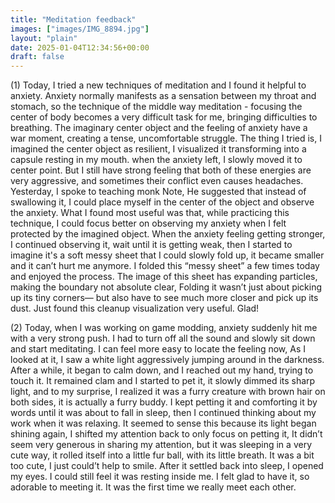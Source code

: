 ```yaml
---
title: "Meditation feedback"
images: ["images/IMG_8894.jpg"]
layout: "plain"
date: 2025-01-04T12:34:56+00:00
draft: false
---
```

(1)
Today, I tried a new techniques of meditation and I found it helpful to anxiety. Anxiety normally manifests as a sensation between my throat and stomach, so the technique of the middle way meditation - focusing the center of body becomes a very difficult task for me, bringing difficulties to breathing. The imaginary center object and the feeling of anxiety have a war moment, creating a tense, uncomfortable struggle. The thing I tried is, I imagined the center object as resilient, I visualized it transforming into a capsule resting in my mouth. when the anxiety left, I slowly moved it to center point. But I still have strong feeling that both of these energies are very aggressive, and sometimes their conflict even causes headaches.
Yesterday, I spoke to teaching monk Note, He suggested that instead of swallowing it, I could place myself in the center of the object and observe the anxiety.
What I found most useful was that, while practicing this technique, I could focus better on observing my anxiety when I felt protected by the imagined object. When the anxiety feeling getting stronger, I continued observing it, wait until it is getting weak, then I started to imagine it's a soft messy sheet that I could  slowly fold up, it became smaller and it can’t hurt me anymore. 
I folded this “messy sheet” a few times today and enjoyed the process. The image of this sheet has expanding particles, making the boundary not absolute clear, Folding it wasn’t just about picking up its tiny corners— but also have to see much more closer and pick up its dust.  Just found this  cleanup visualization very useful. Glad!

(2) 
Today, when I was working on game modding, anxiety suddenly hit me with a very strong push. I had to turn off all the sound and slowly sit down and start meditating. I can feel more easy to locate the feeling now, As I looked at it, I saw a white light aggressively jumping around in the darkness. After a while, it began to calm down, and I reached out my hand, trying to touch it. It remained clam and I started to pet it, it slowly dimmed its sharp light, and to my surprise, I realized it was a furry creature with brown hair on both sides, it is actually a furry buddy. I kept petting it and comforting it by words until it was about to fall in sleep, then I continued thinking about my work when it was relaxing.  It seemed to sense this because its light began shining again, I shifted my attention back to only focus on petting it, It didn’t seem very generous in sharing my attention, but it was sleeping in a very cute way, it rolled itself into a little fur ball, with its little breath. It was a bit too cute, I just could’t help to smile. After it settled back into sleep, I opened my eyes. I could still feel it was resting inside me. I felt glad to have it, so adorable to meeting it. It was the first time we really meet each other. 
